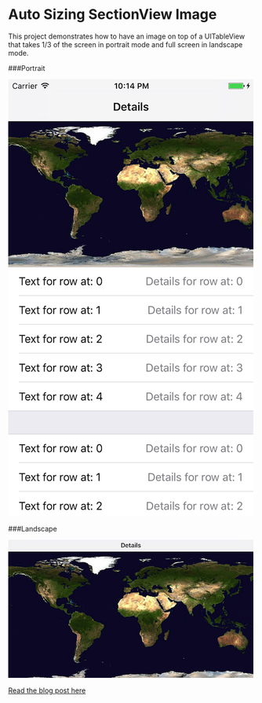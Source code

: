 # Auto Sizing SectionView Image
This project demonstrates how to have an image on top of a UITableView that takes 1/3 of the screen in portrait mode and full screen in landscape mode.

###Portrait
  
![Portrait](portrait.png?raw=true "Portrait")

###Landscape
 
![Landscape](landscape.png?raw=true "Landscape")


[Read the blog post here](http://villyg.com/2017/02/27/Adding-image-on-top-of-UITableView/)
